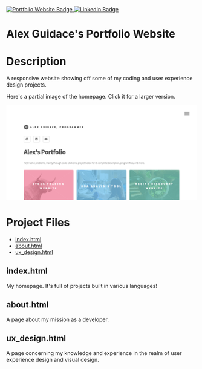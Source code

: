 <a href="https://alexguidace.github.io/">
    <img alt="Portfolio Website Badge" src="https://img.shields.io/badge/Portfolio-alexguidace.github.io-brightgreen?style=flat-square)">
</a>
<a href="https://www.linkedin.com/in/alexguidace">
    <img alt="LinkedIn Badge" src="https://img.shields.io/badge/LinkedIn-Alex_Guidace-brightgreen?logo=linkedin&logoColor=blue&style=flat-square">
</a>

# **Alex Guidace's Portfolio Website**

# Description
A responsive website showing off some of my coding and user experience design projects.

Here's a partial image of the homepage. Click it for a larger version.

<img src="images/My_Site.png">

#

# Project Files

* [index.html](#index.html)
* [about.html](#about.html)
* [ux_design.html](#ux_design.html)

## index.html
My homepage. It's full of projects built in various languages!

## about.html
A page about my mission as a developer.

## ux_design.html
A page concerning my knowledge and experience in the realm of user experience design and visual design.

